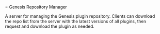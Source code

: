 = Genesis Repository Manager

A server for managing the Genesis plugin repository. Clients can download the repo list from the server with the latest versions of all plugins, then request and download the plugin as needed.